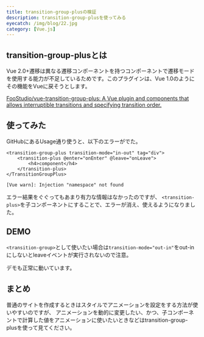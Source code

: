 ```yaml
---
title: transition-group-plusの検証
description: transition-group-plusを使ってみる
eyecatch: /img/blog/22.jpg
category: [Vue.js]
---
```


## transition-group-plusとは

Vue 2.0+遷移は異なる遷移コンポーネントを持つコンポーネントで遷移モードを使用する能力が不足しているためです。このプラグインは、Vue 1.0のようにその機能をVueに戻そうとします。

[FooStudio/vue\-transition\-group\-plus: A Vue plugin and components that allows interruptible transitions and specifying transition order\.](https://github.com/FooStudio/vue-transition-group-plus#readme)

## 使ってみた

GitHubにあるUsage通り使うと、以下のエラーがでた。

```
<transition-group-plus transition-mode="in-out" tag="div">
    <transition-plus @enter="onEnter" @leave="onLeave">
        <h4>component</h4>
    </transition-plus>
</TransitionGroupPlus>
```

```
[Vue warn]: Injection "namespace" not found
```

エラー結果をぐぐってもあまり有力な情報はなかったのですが、
`<transition-plus>`を子コンポーネントにすることで、エラーが消え、使えるようになりました。

## DEMO

`<transition-group>`として使いたい場合は`transition-mode="out-in"`をout-inにしないとleaveイベントが実行されないので注意。

<DemoBlock demo="blog-22-demo01"/>

デモも正常に動いています。

## まとめ

普通のサイトを作成するときはスタイルでアニメーションを設定をする方法が使いやすいのですが、
アニメーションを動的に変更したい、かつ、子コンポーネントで計算した値をアニメーションに使いたいときなどはtransition-group-plusを使って見てください。